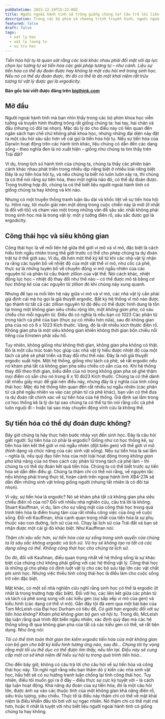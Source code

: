 ```yaml
---
pubDatetime: 2023-12-19T15:22:00Z
title: Người ngoài hành tinh sẽ trông giống chúng ta? Câu trả lời liên quan đến tính công thái học và khả năng dự đoán của sự tiến hóa
description: Trong các bộ phim và chương trình truyền hình, người ngoài hành tinh trông giống như con người tai nhọn. Điều này có thực tế không? Nếu sự tiến hóa có thể dự đoán được, thì nó rất có thể xảy ra.
featured: false
draft: false
tags:
  - vat ly hoc
  - vat ly luong tu
  - vu tru hoc
---
```


_Tiến hóa hội tụ là quan sát rằng các loài khác nhau phải đối mặt với áp lực chọn lọc tương tự sẽ tiến hóa các giải pháp tương tự – như cánh. Liệu sự tiến hóa có thể dự đoán được hay không là một câu hỏi mở trong sinh học. Nếu nó có thể dự đoán được, thì đó có thể là do một khái niệm rất trừu tượng từ vật lý được gọi là ergodicity._

**Bản gốc bài viết được đăng trên [bigthink.com](https://bigthink.com/)**

## Mở đầu

Người ngoài hành tinh mà bạn nhìn thấy trong các bộ phim khoa học viễn tưởng và truyền hình thường trông rất giống chúng ta: hai tay, hai chân và đầu (nhưng có đôi tai nhọn). Mặc dù lý do cho điều này có liên quan đến ngân sách hạn chế chứ không phải khoa học, nhưng những đại diện này đặt ra một câu hỏi sâu sắc hơn về cái gọi là tiến hóa hội tụ. Nếu sự tiến hóa của Darwin hoạt động trên các hành tinh khác, liệu chúng có dẫn đến các dạng sống – theo nghĩa đen là nó xuất hiện – giống như chúng ta tìm thấy trên Trái đất?

Ví dụ, trong lịch sử hành tinh của chúng ta, chúng ta thấy các phiên bản cánh khác nhau phát triển trong nhiều dịp riêng biệt ở nhiều loài riêng biệt. Đây là sự tiến hóa hội tụ, và nếu chúng ta biết nó luôn luôn xảy ra, thì chúng ta có thể nói rằng sự tiến hóa, theo một nghĩa nào đó, có thể dự đoán được. Trong trường hợp đó, chúng ta có thể biết liệu người ngoài hành tinh có giống chúng ta hay không và khi nào.

Nhưng có một truyền thống tranh luận lâu dài và khốc liệt về sự tiến hóa hội tụ. Hôm nay, tôi muốn giải nén một dòng trong cuộc chiến này là mới (ít nhất là đối với tôi) và chạm vào một trong những vấn đề sâu sắc nhất không phải trong sinh học mà là trong vật lý: một ý tưởng điên rồ, sâu sắc được gọi là ergodicity.

## Công thái học và siêu không gian

Công thái học là về mối liên hệ giữa thế giới vi mô và vĩ mô, đặc biệt là cách hiểu tính ngẫu nhiên trong thế giới trước có thể cho phép chúng ta dự đoán trật tự ở thế giới sau. Ví dụ, đã hơn một thế kỷ kể từ khi các nhà vật lý nhận ra rằng các tuyên bố về nhiệt độ của một vật thể vĩ mô, như cốc cà phê, thực sự là những tuyên bố về chuyển động vi mô ngẫu nhiên của các nguyên tử và phân tử cấu thành zillion của vật thể. Nói cách khác, nhiệt động lực học – nhiệt độ thay đổi như thế nào – có thể được mô tả bằng _cơ học thống kê_ của các nguyên tử zillion đó khi chúng nảy xung quanh.

Nhưng để tạo ra mối liên hệ này giữa vi mô và vĩ mô, các nhà vật lý cần phải giả định cái mà họ gọi là giả thuyết ergodic. Bất kỳ hệ thống vĩ mô nào được tạo thành từ tất cả các zillion nguyên tử đó đều có thể được hình dung là tồn tại trong một không gian siêu chiều rộng lớn, một _không gian pha_, có sáu chiều cho mỗi nguyên tử. Điều đó có nghĩa là nếu bạn có 1023 Các phân tử trong tách cà phê của bạn (thực sự có nhiều hơn nữa), sau đó không gian pha của nó có 6 x 1023 Kích thước. Vâng, đó là rất nhiều kích thước điên rồ. Không gian pha là một siêu không gian khiến không thời gian bốn chiều nổi tiếng của Einstein phải xấu hổ.

Tuy nhiên, không giống như không thời gian, không gian pha không có thật. Đó là một cấu trúc toán học giúp các nhà vật lý hiểu được nhiệt độ của một tách cà phê sẽ phát triển và thay đổi như thế nào. Đây là nơi giả thuyết ergodic xuất hiện. Một hệ thống, giống như tách cà phê, sẽ rất ergodic nếu nó khám phá tất cả không gian pha siêu chiều có sẵn của nó. Khi hệ thống thay đổi theo thời gian, biểu diễn của nó trong không gian pha sẽ ghé thăm mọi điểm có sẵn cho nó trong 6 x 10 đó23 Kích thước. Chúng ta có thể dành rất nhiều giấy mực để giải nén điều này, nhưng đây là ý nghĩa của tính công thái học: Mặc dù hệ thống liên quan đến rất nhiều sự ngẫu nhiên (các phân tử cà phê ngẫu nhiên va vào các phân tử cà phê khác), bạn vẫn có thể đưa ra dự đoán rất chính xác về sự tiến hóa của hệ thống. Giả định sai lầm trong cơ học thống kê là lý do tại sao chúng ta có thể tự tin nói rằng cốc cà phê luôn nguội đi – hoặc tại sao máy chuyển động vĩnh cửu là không thể.

## Sự tiến hóa có thể dự đoán được không?

Bây giờ chúng ta hãy thực hiện bước nhảy vọt đến sinh học. Đây là câu hỏi giết người: Sự tiến hóa có phải là ergodic? Giống như cơ học thống kê, sự tiến hóa liên kết thế giới vi mô ngẫu nhiên (đột biến gen) với thế giới vĩ mô (hình dạng và chức năng của các sinh vật sống). Nếu sự tiến hóa là sai lầm – nghĩa là, nếu quỹ đạo tiến hóa của một loài hoạt động trong _không gian pha_ khả năng của nó theo cách các phân tử trong tách cà phê làm – thì chúng ta có thể dự đoán kết quả tiến hóa. Chúng ta có thể biết trước sự tiến hóa sẽ dẫn đến điều gì. Chúng ta thậm chí có thể nói rằng, về nguyên tắc nếu không phải trong thực tế, hoàn cảnh trên ngoại hành tinh XB4-27A sẽ dẫn đến những sinh vật trông giống người (nhưng tất nhiên là có đôi tai nhọn).

Vì vậy, sự tiến hóa là ergodic? Nó sẽ khám phá tất cả không gian pha siêu chiều điên rồ của nó? Đối với nhiều nhà nghiên cứu, câu trả lời là không. Stuart Kauffman, ví dụ, làm cho sự vắng mặt của công thái học trong quá trình tiến hóa là điểm trung tâm của rất nhiều công việc của ông về cuộc sống. Đối với Kauffman, khía cạnh quan trọng nhất của tiến hóa là sự phụ thuộc vào con đường, lịch sử của nó. Chạy lại lịch sử của Trái đất và bạn sẽ nhận được một cái gì đó khác biệt. Như Kauffman nói:

_Thậm chí sâu sắc hơn, sự tiến hóa của sự sống trong sinh quyển của chúng ta là sâu sắc _không ergodic_ và lịch sử. Vũ trụ sẽ không tạo ra tất cả các dạng sống có thể. Không công thái học cho chúng ta lịch sử._

Do đó, đối với Kaufman, điều quan trọng nhất về hệ thống sống là sự khác biệt của chúng chứ không phải giống với các hệ thống vật lý. Công thái học là những gì cho phép có _định luật_ vật lý cho các bộ sưu tập lớn các vật chất phi sinh học. Nhưng việc thiếu tính công thái học là điều làm cho cuộc sống trở nên đặc biệt.

Mặt khác, có một số nhà nghiên cứu nghĩ rằng sinh học có thể là ergodic (ít nhất là trong trường hợp đặc biệt). Đối với họ, các liên kết giữa các phân tử và tách cà phê song song với các kiểu gen (sự sắp xếp vi mô của gen) và kiểu hình (các dạng cơ thể vĩ mô). Gần đây tôi đã xem qua một bài báo của Tom McLeish của Đại học Durham có tiêu đề, _Có giới hạn ergodic đối với sự tiến hóa không? Khám phá không gian bộ gen và hội tụ._ Trong đó, McLeish lập luận rằng quá trình đột biến ngẫu nhiên, xác định quỹ đạo mà các hệ thống sống đi qua không gian pha của tất cả các kiểu gen có thể, sẽ rất tiện dụng. Như ông nói:

_Tôi có thể tính toán thời gian tìm kiếm ergodic tiến hóa của một không gian con bộ gen cho bất kỳ kiểu hình tương ứng nào, sau đó… Chúng tôi hy vọng rằng một tối ưu thể dục có thể được tìm thấy, nếu tồn tại. Điều này sẽ cung cấp một cơ sở khái niệm để hiểu sự hội tụ trong quá trình tiến hóa…_

Cho đến bây giờ, không có câu trả lời cho câu hỏi về sự tiến hóa và công thái học này. Tôi nghi ngờ rằng nếu bạn thăm dò ý kiến các nhà sinh vật học, hầu hết sẽ có xu hướng tranh luận chống lại tính công thái học. Tuy nhiên, điều tôi muốn gọi ra ở đây – điều thực sự cực kỳ tuyệt vời – là cách lập luận hoạt động. Khả năng dự đoán của sự tiến hóa, đó là một câu hỏi lớn, được ánh xạ vào các thuộc tính của một không gian khả năng điên rồ, siêu trừu tượng, siêu chiều. Thực tế là điều này thậm chí có thể về mặt khái niệm là điều khiến đầu tôi bơi với sự ngạc nhiên. Nó thậm chí có thể mát mẻ hơn, hoặc ít nhất là tuyệt vời như biết liệu người ngoài hành tinh có giống chúng ta hay không.